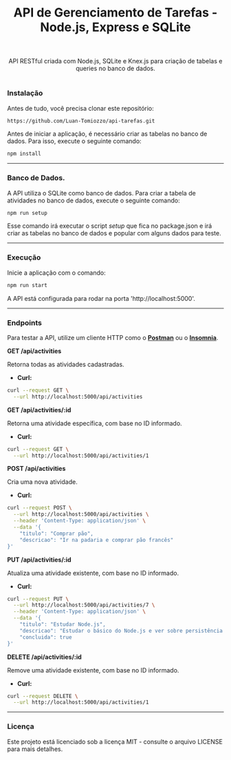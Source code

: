 <h1 align="center">
   <div>API de Gerenciamento de Tarefas - Node.js, Express e SQLite</div>
    <br>
</h1>
<p align="center">API RESTful criada com Node.js, SQLite e Knex.js para criação de tabelas e queries no banco de dados.</p>
<h1 align="center"></h1>

### **Instalação**
Antes de tudo, você precisa clonar este repositório:
```bash
https://github.com/Luan-Tomiozzo/api-tarefas.git
```

Antes de iniciar a aplicação, é necessário criar as tabelas no banco de dados. Para isso, execute o seguinte comando:
```bash
npm install
```
---
### **Banco de Dados**.
A API utiliza o SQLite como banco de dados. Para criar a tabela de atividades no banco de dados, execute o seguinte comando:
```bash
npm run setup
```
Esse comando irá executar o script _setup_ que fica no package.json e irá criar as tabelas no banco de dados e popular com alguns dados para teste.

---
### **Execução**
Inicie a aplicação com o comando:
```bash
npm run start
```
A API está configurada para rodar na porta 'http://localhost:5000'.

---
### **Endpoints**
Para testar a API, utilize um cliente HTTP como o  **[Postman](https://www.postman.com/)**  ou o **[Insomnia](https://insomnia.rest/)**.

**GET /api/activities**

Retorna todas as atividades cadastradas.

- **Curl:**
```bash
curl --request GET \
  --url http://localhost:5000/api/activities
```

**GET /api/activities/:id**

Retorna uma atividade específica, com base no ID informado.

- **Curl:**
```bash
curl --request GET \
  --url http://localhost:5000/api/activities/1
```

**POST /api/activities**

Cria uma nova atividade.

- **Curl:**
```bash
curl --request POST \
  --url http://localhost:5000/api/activities \
  --header 'Content-Type: application/json' \
  --data '{
	"titulo": "Comprar pão",
	"descricao": "Ir na padaria e comprar pão francês"
}'
```

**PUT /api/activities/:id**

Atualiza uma atividade existente, com base no ID informado.

- **Curl:**
```bash
curl --request PUT \
  --url http://localhost:5000/api/activities/7 \
  --header 'Content-Type: application/json' \
  --data '{
    "titulo": "Estudar Node.js",
    "descricao": "Estudar o básico do Node.js e ver sobre persistência de dados também",
    "concluida": true
}'
```


**DELETE /api/activities/:id**

Remove uma atividade existente, com base no ID informado.

- **Curl:**
```bash
curl --request DELETE \
  --url http://localhost:5000/api/activities/1
```
---
### **Licença**
Este projeto está licenciado sob a licença MIT - consulte o arquivo LICENSE para mais detalhes.
